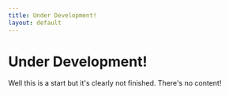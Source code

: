 ```yaml
---
title: Under Development!
layout: default
---
```


# Under Development! #

Well this is a start but it's clearly not finished. There's no content!